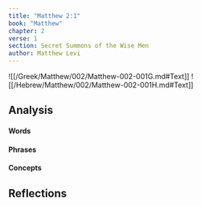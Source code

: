 ```yaml
---
title: "Matthew 2:1"
book: "Matthew"
chapter: 2
verse: 1
section: Secret Summons of the Wise Men
author: Matthew Levi
---
```

![[/Greek/Matthew/002/Matthew-002-001G.md#Text]]
![[/Hebrew/Matthew/002/Matthew-002-001H.md#Text]]

## Analysis

#### Words

#### Phrases

#### Concepts

## Reflections

